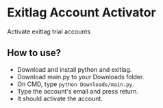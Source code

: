 # Exitlag Account Activator
Activate exitlag trial accounts

## How to use?
- Download and install python and exitlag.
- Download main.py to your Downloads folder.
- On CMD, type `python Downloads/main.py`.
- Type the account's email and press return.
- It should activate the account.
